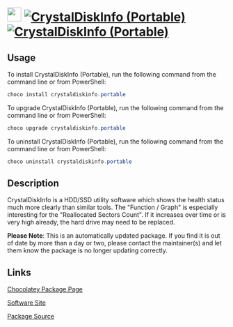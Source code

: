 ﻿# <img src="https://cdn.jsdelivr.net/gh/mkevenaar/chocolatey-packages@4d349e0b09441183caae77f7edd748f216ab7d21/icons/crystaldiskinfo.png" width="32" height="32"/> [![CrystalDiskInfo (Portable)](https://img.shields.io/chocolatey/v/crystaldiskinfo.portable.svg?label=CrystalDiskInfo+(Portable))](https://community.chocolatey.org/packages/crystaldiskinfo.portable) [![CrystalDiskInfo (Portable)](https://img.shields.io/chocolatey/dt/crystaldiskinfo.portable.svg)](https://community.chocolatey.org/packages/crystaldiskinfo.portable)

## Usage

To install CrystalDiskInfo (Portable), run the following command from the command line or from PowerShell:

```powershell
choco install crystaldiskinfo.portable
```

To upgrade CrystalDiskInfo (Portable), run the following command from the command line or from PowerShell:

```powershell
choco upgrade crystaldiskinfo.portable
```

To uninstall CrystalDiskInfo (Portable), run the following command from the command line or from PowerShell:

```powershell
choco uninstall crystaldiskinfo.portable
```

## Description

CrystalDiskInfo is a HDD/SSD utility software which shows the health status much more clearly than similar tools.
The "Function / Graph" is especially interesting for the "Reallocated Sectors Count".
If it increases over time or is very high already, the hard drive may need to be replaced.

**Please Note**: This is an automatically updated package. If you find it is
out of date by more than a day or two, please contact the maintainer(s) and
let them know the package is no longer updating correctly.


## Links

[Chocolatey Package Page](https://community.chocolatey.org/packages/crystaldiskinfo.portable)

[Software Site](https://crystalmark.info/en/software/crystaldiskinfo/)

[Package Source](https://github.com/mkevenaar/chocolatey-packages/tree/master/automatic/crystaldiskinfo.portable)


